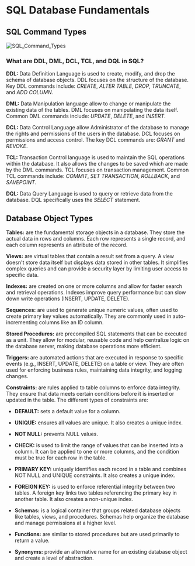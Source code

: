 # SQL Database Fundamentals

## SQL Command Types

![SQL_Command_Types](https://github.com/danvuk567/SQL-Best-Practices/blob/main/images/SQL_Command_Types.jpg?raw=true)

### **What are DDL, DML, DCL, TCL, and DQL in SQL?**

**DDL:** Data Definition Language is used to create, modify, and drop the schema of database objects. DDL focuses on the structure of the database. Key DDL commands include: *CREATE*, *ALTER TABLE*, *DROP*, *TRUNCATE*, and *ADD COLUMN*.

**DML:** Data Manipulation language allow to change or manipulate the existing data of the tables. DML focuses on manipulating the data itself. Common DML commands include: *UPDATE*, *DELETE*, and *INSERT*.

**DCL:** Data Control Language allow Administrator of the database to manage the rights and permissions of the users in the database. DCL focuses on permissions and access control. The key DCL commands are: *GRANT* and *REVOKE*.

**TCL:** Transaction Control language is used to maintain the SQL operations within the database. It also allows the changes to be saved which are made by the DML commands. TCL focuses on transaction management. Common TCL commands include: *COMMIT*, *SET TRANSACTION*, *ROLLBACK*, and *SAVEPOINT*.

**DQL:** Data Query Language is used to query or retrieve data from the database. DQL specifically uses the *SELECT* statement.

## Database Object Types

**Tables:** are the fundamental storage objects in a database. They store the actual data in rows and columns. Each row represents a single record, and each column represents an attribute of the record.

**Views:** are virtual tables that contain a result set from a query. A view doesn't store data itself but displays data stored in other tables. It simplifies complex queries and can provide a security layer by limiting 
         user access to specific data.
         
**Indexes:** are created on one or more columns and allow for faster search and retrieval operations. Indexes improve query performance but can slow down write operations (INSERT, UPDATE, DELETE).

**Sequences:** are used to generate unique numeric values, often used to create primary key values automatically. They are commonly used in auto-incrementing columns like an ID column.

**Stored Procedures:** are precompiled SQL statements that can be executed as a unit. They allow for modular, reusable code and help centralize logic on the database server, making database operations more efficient.

**Triggers:** are automated actions that are executed in response to specific events (e.g., INSERT, UPDATE, DELETE) on a table or view. They are often used for enforcing business rules, maintaining data integrity, and 
              logging changes.

**Constraints:** are rules applied to table columns to enforce data integrity. They ensure that data meets certain conditions before it is inserted or updated in the table.
  The different types of constraints are:

* **DEFAULT:** sets a default value for a column.
  
* **UNIQUE:** ensures all values are unique. It also creates a unique index.
  
* **NOT NULL:** prevents NULL values.
  
* **CHECK:** is used to limit the range of values that can be inserted into a column. It can be applied to one or more columns, and the condition must be true for each row in the table.
  
* **PRIMARY KEY:** uniquely identifies each record in a table and combines NOT NULL and UNIQUE constraints. It also creates a unique index.
  
* **FOREIGN KEY:** is used to enforce referential integrity between two tables. A foreign key links two tables referencing the primary key in another table. It also creates a non-unique index.

* **Schemas:** is a logical container that groups related database objects like tables, views, and procedures. Schemas help organize the database and manage permissions at a higher level.

* **Functions:** are similar to stored procedures but are used primarily to return a value.

* **Synonyms:** provide an alternative name for an existing database object and create a level of abstraction.


           

